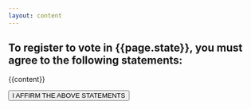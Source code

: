 ```yaml
---
layout: content
---
```


<div class="legal">

<h2>To register to vote in {{page.state}}, you must agree to the following statements:</h2>
{{content}}

<p>
<button onclick="window.open('','_self').close();">I AFFIRM THE ABOVE STATEMENTS</button>
</p>

</div>